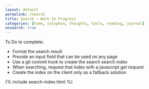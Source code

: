 ```yaml
---
layout: default
permalink: /search
title: Search – Work In Progress
categories: [home, colophon, thoughts, tools, reading, journal]
nosearch: true
---
```

To Do to complete:

- Format the search result
- Provide an input field that can be used on any page
- Use a git commit hook to create the search search index 
- When searching, request that index with a javascript get request
- Create the index on the client only as a fallback solution

{% include search-index.html %}